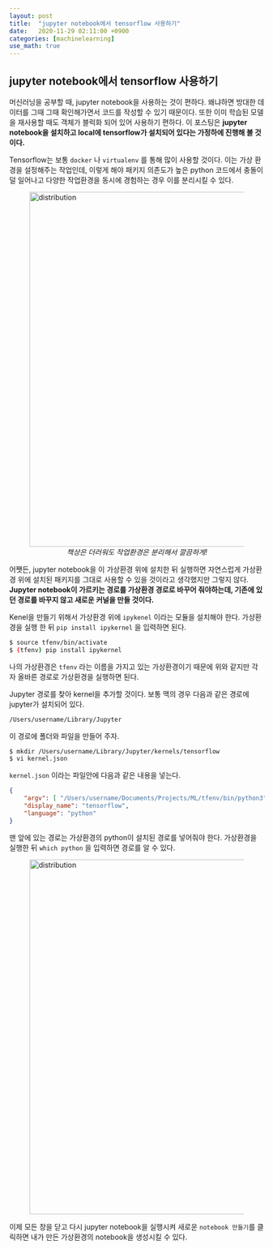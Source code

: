 ```yaml
---
layout: post
title:  "jupyter notebook에서 tensorflow 사용하기"
date:   2020-11-29 02:11:00 +0900
categories: [machinelearning]
use_math: true
---
```


## jupyter notebook에서 tensorflow 사용하기

머신러닝을 공부할 때, jupyter notebook을 사용하는 것이 편하다. 왜냐하면 방대한 데이터를 그때 그때 확인해가면서 코드를 작성할 수 있기 때문이다. 또한 이미 학습된 모델을 재사용할 때도 객체가 블럭화 되어 있어 사용하기 편하다. 이 포스팅은 **jupyter notebook을 설치하고 local에 tensorflow가 설치되어 있다는 가정하에 진행해 볼 것이다.**

Tensorflow는 보통 `docker` 나 `virtualenv` 를 통해 많이 사용할 것이다. 이는 가상 환경을 설정해주는 작업인데, 이렇게 해야 패키지 의존도가 높은 python 코드에서 충돌이 덜 일어나고 다양한 작업환경을 동시에 경험하는 경우 이를 분리시킬 수 있다.

<figure>
  <img src="https://raw.githubusercontent.com/jsstar522/jsstar522.github.io/master/static/img/_posts/20201129/1.jpeg" alt="distribution" style="display:block; width:700px; margin: 0 auto;"/>
  <center><em>책상은 더러워도 작업환경은 분리해서 깔끔하게!</em></center>
</figure>

어쨋든, jupyter notebook을 이 가상환경 위에 설치한 뒤 실행하면 자연스럽게 가상환경 위에 설치된 패키지를 그대로 사용할 수 있을 것이라고 생각했지만 그렇지 않다. **Jupyter notebook이 가르키는 경로를 가상환경 경로로 바꾸어 줘야하는데, 기존에 있던 경로를 바꾸지 않고 새로운 커널을 만들 것이다.**



 Kenel을 만들기 위해서 가상환경 위에 `ipykenel` 이라는 모듈을 설치해야 한다. 가상환경을 실행 한 뒤 `pip install ipykernel` 을 입력하면 된다.

```bash
$ source tfenv/bin/activate
$ (tfenv) pip install ipykernel
```

나의 가상환경은 `tfenv` 라는 이름을 가지고 있는 가상환경이기 때문에 위와 같지만 각자 올바른 경로로 가상환경을 실행하면 된다.

Jupyter 경로를 찾아 kernel을 추가할 것이다. 보통 맥의 경우 다음과 같은 경로에 jupyter가 설치되어 있다.

```bash
/Users/username/Library/Jupyter
```

이 경로에 폴더와 파일을 만들어 주자.

```bash
$ mkdir /Users/username/Library/Jupyter/kernels/tensorflow
$ vi kernel.json
```

`kernel.json` 이라는 파일안에 다음과 같은 내용을 넣는다.

```json
{
	"argv": [ "/Users/username/Documents/Projects/ML/tfenv/bin/python3", "-m", "ipykernel", "-f", "{connection_file}"],
	"display_name": "tensorflow",
	"language": "python"
}
```

맨 앞에 있는 경로는 가상환경의 python이 설치된 경로를 넣어줘야 한다. 가상환경을 실행한 뒤 `which python` 을 입력하면 경로를 알 수 있다.

<figure>
  <img src="https://raw.githubusercontent.com/jsstar522/jsstar522.github.io/master/static/img/_posts/20201129/2.png" alt="distribution" style="display:block; width:700px; margin: 0 auto;"/>
  <center><em></em></center>
</figure>

이제 모든 창을 닫고 다시 jupyter notebook을 실행시켜 새로운 `notebook 만들기`를 클릭하면 내가 만든 가상환경의 notebook을 생성시킬 수 있다.